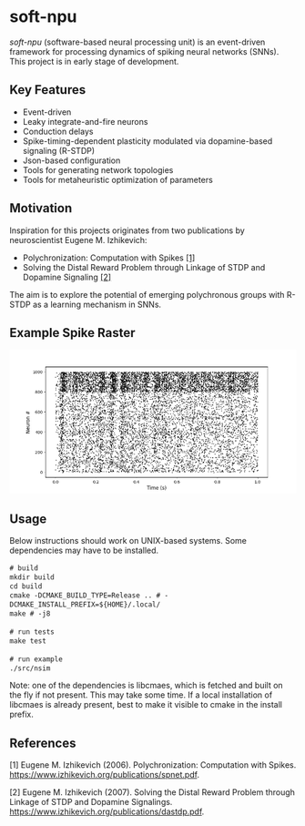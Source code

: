 # soft-npu
*soft-npu* (software-based neural processing unit) is an event-driven framework for processing dynamics of spiking neural networks (SNNs).
This project is in early stage of development.

## Key Features

* Event-driven
* Leaky integrate-and-fire neurons
* Conduction delays
* Spike-timing-dependent plasticity modulated via dopamine-based signaling (R-STDP)
* Json-based configuration
* Tools for generating network topologies
* Tools for metaheuristic optimization of parameters

## Motivation
Inspiration for this projects originates from two publications by neuroscientist Eugene M. Izhikevich:
* Polychronization: Computation with Spikes [[1]](#1)
* Solving the Distal Reward Problem through Linkage of STDP and Dopamine Signaling [[2]](#2)

The aim is to explore the potential of emerging polychronous groups with R-STDP as a learning mechanism in SNNs.

## Example Spike Raster

![plot](./images/ExampleSpikeRaster.png)

## Usage
Below instructions should work on UNIX-based systems. Some dependencies may have to be installed.

```
# build
mkdir build
cd build
cmake -DCMAKE_BUILD_TYPE=Release .. # -DCMAKE_INSTALL_PREFIX=${HOME}/.local/
make # -j8

# run tests
make test

# run example
./src/nsim
```
Note: one of the dependencies is libcmaes, which is fetched and built on the fly if not present. This may take some time. If a local installation of libcmaes is already present, best to make it visible to cmake in the install prefix.

## References
<a id="1">[1]</a> 
Eugene M. Izhikevich (2006). Polychronization: Computation with Spikes. https://www.izhikevich.org/publications/spnet.pdf.

<a id="2">[2]</a> 
Eugene M. Izhikevich (2007). Solving the Distal Reward Problem through Linkage of STDP and Dopamine Signalings. https://www.izhikevich.org/publications/dastdp.pdf.
